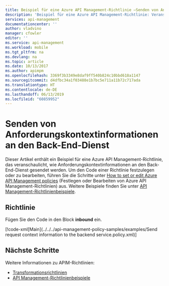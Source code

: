 ```yaml
---
title: Beispiel für eine Azure API Management-Richtlinie –Senden von Anforderungskontextinformationen an den Back-End-Dienst | Microsoft-Dokumentation
description: 'Beispiel für eine Azure API Management-Richtlinie: Veranschaulicht, wie Anforderungskontextinformationen an den Back-End-Dienst gesendet werden.'
services: api-management
documentationcenter: ''
author: vladvino
manager: cfowler
editor: ''
ms.service: api-management
ms.workload: mobile
ms.tgt_pltfrm: na
ms.devlang: na
ms.topic: article
ms.date: 10/13/2017
ms.author: apimpm
ms.openlocfilehash: 3369f3b3349e8daf9ff540b824c10bbd618a1147
ms.sourcegitcommit: d4dfbc34a1f03488e1b7bc5e711a11b72c717ada
ms.translationtype: HT
ms.contentlocale: de-DE
ms.lasthandoff: 06/13/2019
ms.locfileid: "60859952"
---
```

# <a name="send-request-context-information-to-the-backend-service"></a>Senden von Anforderungskontextinformationen an den Back-End-Dienst

Dieser Artikel enthält ein Beispiel für eine Azure API Management-Richtlinie, das veranschaulicht, wie Anforderungskontextinformationen an den Back-End-Dienst gesendet werden. Um den Code einer Richtlinie festzulegen oder zu bearbeiten, führen Sie die Schritte unter [How to set or edit Azure API Management policies](../set-edit-policies.md) (Festlegen oder Bearbeiten von Azure API Management-Richtlinien) aus. Weitere Beispiele finden Sie unter [API Management-Richtlinienbeispiele](../policy-samples.md).

## <a name="policy"></a>Richtlinie

Fügen Sie den Code in den Block **inbound** ein.

[!code-xml[Main](../../../api-management-policy-samples/examples/Send request context information to the backend service.policy.xml)]

## <a name="next-steps"></a>Nächste Schritte

Weitere Informationen zu APIM-Richtlinien:

+ [Transformationsrichtlinien](../api-management-transformation-policies.md)
+ [API Management-Richtlinienbeispiele](../policy-samples.md)

